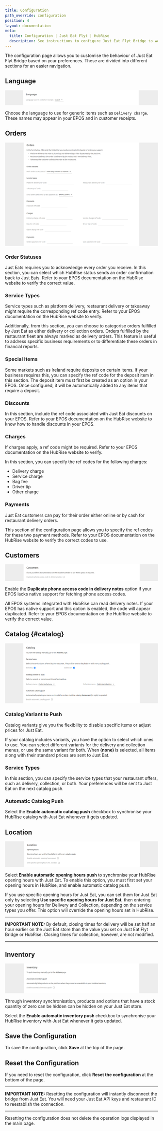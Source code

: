 ```yaml
---
title: Configuration
path_override: configuration
position: 4
layout: documentation
meta:
  title: Configuration | Just Eat Flyt | HubRise
  description: See instructions to configure Just Eat Flyt Bridge to work seamlessly with Just Eat and your EPOS or other apps connected to HubRise. Configuration is simple.
---
```


The configuration page allows you to customise the behaviour of Just Eat Flyt Bridge based on your preferences.
These are divided into different sections for an easier navigation.

## Language

![Just Eat Flyt Bridge configuration page, Language section](./images/019-just-eat-configuration-page-language.png)

Choose the language to use for generic items such as `Delivery charge`. These names may appear in your EPOS and in customer receipts.

## Orders

![Just Eat Flyt Bridge configuration page, Orders section](./images/011-just-eat-configuration-page-orders.png)

### Order Statuses

Just Eats requires you to acknowledge every order you receive. In this section, you can select which HubRise status sends an order confirmation back to Just Eats. Refer to your EPOS documentation on the HubRise website to verify the correct value.

### Service Types

Service types such as platform delivery, restaurant delivery or takeaway might require the corresponding ref code entry. Refer to your EPOS documentation on the HubRise website to verify.

Additionally, from this section, you can choose to categorise orders fulfilled by Just Eat as either delivery or collection orders. Orders fulfilled by the restaurant fleet are always marked as delivery orders. This feature is useful to address specific business requirements or to differentiate these orders in financial reports.

### Special Items

Some markets such as Ireland require deposits on certain items. If your business requires this, you can specify the ref code for the deposit item in this section. The deposit item must first be created as an option in your EPOS. Once configured, it will be automatically added to any items that require a deposit.

### Discounts

In this section, include the ref code associated with Just Eat discounts on your EPOS.
Refer to your EPOS documentation on the HubRise website to know how to handle discounts in your EPOS.

### Charges

If charges apply, a ref code might be required. Refer to your EPOS documentation on the HubRise website to verify.

In this section, you can specify the ref codes for the following charges:

- Delivery charge
- Service charge
- Bag fee
- Driver tip
- Other charge

### Payments

Just Eat customers can pay for their order either online or by cash for restaurant delivery orders.

This section of the configuration page allows you to specify the ref codes for these two payment methods. Refer to your EPOS documentation on the HubRise website to verify the correct codes to use.

## Customers

![Just Eat Flyt Bridge configuration page, Customers section](./images/013-just-eat-configuration-page-customers.png)

Enable the **Duplicate phone access code in delivery notes** option if your EPOS lacks native support for fetching phone access codes.

All EPOS systems integrated with HubRise can read delivery notes. If your EPOS has native support and this option is enabled, the code will appear duplicated. Refer to your EPOS documentation on the HubRise website to verify the correct value.

## Catalog {#catalog}

![Just Eat Flyt Bridge configuration page, Catalog section](./images/012-just-eat-configuration-page-catalog.png)

### Catalog Variant to Push

Catalog variants give you the flexibility to disable specific items or adjust prices for Just Eat.

If your catalog includes variants, you have the option to select which ones to use. You can select different variants for the delivery and collection menus, or use the same variant for both. When **(none)** is selected, all items along with their standard prices are sent to Just Eat.

### Service Types

In this section, you can specify the service types that your restaurant offers, such as delivery, collection, or both. Your preferences will be sent to Just Eat on the next catalog push.

### Automatic Catalog Push

Select the **Enable automatic catalog push** checkbox to synchronise your HubRise catalog with Just Eat whenever it gets updated.

## Location

![Just Eat Flyt Bridge configuration page, Location section](./images/015-just-eat-configuration-page-location.png)

Select **Enable automatic opening hours push** to synchronise your HubRise opening hours with Just Eat. To enable this option, you must first set your opening hours in HubRise, and enable automatic catalog push.

If you use specific opening hours for Just Eat, you can set them for Just Eat only by selecting **Use specific opening hours for Just Eat**, then entering your opening hours for Delivery and Collection, depending on the service types you offer. This option will override the opening hours set in HubRise.

---

**IMPORTANT NOTE:** By default, closing times for delivery will be set half an hour earlier on the Just Eat store than the value you set on Just Eat Flyt Bridge or HubRise. Closing times for collection, however, are not modified.

---

## Inventory

![Just Eat Flyt Bridge configuration page, Inventory section](./images/014-just-eat-configuration-page-inventory.png)

Through inventory synchronisation, products and options that have a stock quantity of zero can be hidden can be hidden on your Just Eat store.

Select the **Enable automatic inventory push** checkbox to synchronise your HubRise inventory with Just Eat whenever it gets updated.

## Save the Configuration

To save the configuration, click **Save** at the top of the page.

## Reset the Configuration

If you need to reset the configuration, click **Reset the configuration** at the bottom of the page.

---

**IMPORTANT NOTE:** Resetting the configuration will instantly disconnect the bridge from Just Eat. You will need your Just Eat API keys and restaurant ID to reestablish the connection.

---

Resetting the configuration does not delete the operation logs displayed in the main page.
